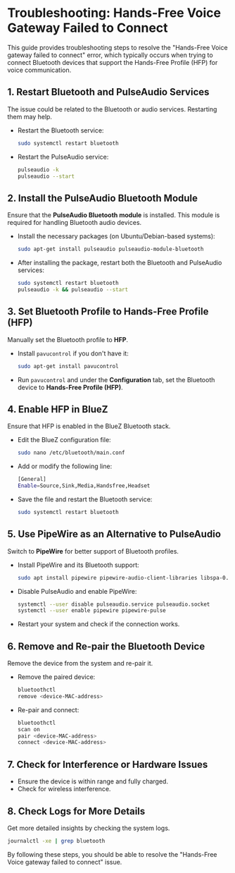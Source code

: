 
# Troubleshooting: Hands-Free Voice Gateway Failed to Connect

This guide provides troubleshooting steps to resolve the "Hands-Free Voice gateway failed to connect" error, which typically occurs when trying to connect Bluetooth devices that support the Hands-Free Profile (HFP) for voice communication.

## 1. Restart Bluetooth and PulseAudio Services
The issue could be related to the Bluetooth or audio services. Restarting them may help.

- Restart the Bluetooth service:
  ```bash
  sudo systemctl restart bluetooth
  ```

- Restart the PulseAudio service:
  ```bash
  pulseaudio -k
  pulseaudio --start
  ```

## 2. Install the PulseAudio Bluetooth Module
Ensure that the **PulseAudio Bluetooth module** is installed. This module is required for handling Bluetooth audio devices.

- Install the necessary packages (on Ubuntu/Debian-based systems):
  ```bash
  sudo apt-get install pulseaudio pulseaudio-module-bluetooth
  ```

- After installing the package, restart both the Bluetooth and PulseAudio services:
  ```bash
  sudo systemctl restart bluetooth
  pulseaudio -k && pulseaudio --start
  ```

## 3. Set Bluetooth Profile to Hands-Free Profile (HFP)
Manually set the Bluetooth profile to **HFP**.

- Install `pavucontrol` if you don't have it:
  ```bash
  sudo apt-get install pavucontrol
  ```

- Run `pavucontrol` and under the **Configuration** tab, set the Bluetooth device to **Hands-Free Profile (HFP)**.

## 4. Enable HFP in BlueZ
Ensure that HFP is enabled in the BlueZ Bluetooth stack.

- Edit the BlueZ configuration file:
  ```bash
  sudo nano /etc/bluetooth/main.conf
  ```

- Add or modify the following line:
  ```bash
  [General]
  Enable=Source,Sink,Media,Handsfree,Headset
  ```

- Save the file and restart the Bluetooth service:
  ```bash
  sudo systemctl restart bluetooth
  ```

## 5. Use PipeWire as an Alternative to PulseAudio
Switch to **PipeWire** for better support of Bluetooth profiles.

- Install PipeWire and its Bluetooth support:
  ```bash
  sudo apt install pipewire pipewire-audio-client-libraries libspa-0.2-bluetooth
  ```

- Disable PulseAudio and enable PipeWire:
  ```bash
  systemctl --user disable pulseaudio.service pulseaudio.socket
  systemctl --user enable pipewire pipewire-pulse
  ```

- Restart your system and check if the connection works.

## 6. Remove and Re-pair the Bluetooth Device
Remove the device from the system and re-pair it.

- Remove the paired device:
  ```bash
  bluetoothctl
  remove <device-MAC-address>
  ```

- Re-pair and connect:
  ```bash
  bluetoothctl
  scan on
  pair <device-MAC-address>
  connect <device-MAC-address>
  ```

## 7. Check for Interference or Hardware Issues
- Ensure the device is within range and fully charged.
- Check for wireless interference.

## 8. Check Logs for More Details
Get more detailed insights by checking the system logs.

```bash
journalctl -xe | grep bluetooth
```

By following these steps, you should be able to resolve the "Hands-Free Voice gateway failed to connect" issue.
